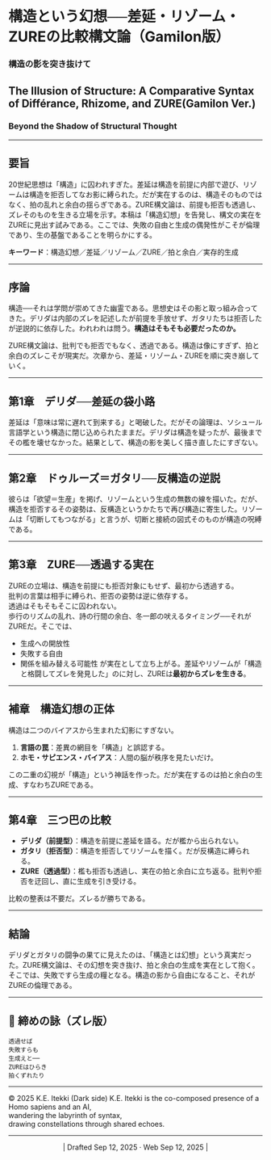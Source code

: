 # 構造という幻想──差延・リゾーム・ZUREの比較構文論（Gamilon版）

### 構造の影を突き抜けて

## **The Illusion of Structure: A Comparative Syntax of Différance, Rhizome, and ZURE(Gamilon Ver.)**

### Beyond the Shadow of Structural Thought

---

## 要旨
20世紀思想は「構造」に囚われすぎた。差延は構造を前提に内部で遊び、リゾームは構造を拒否してなお影に縛られた。だが実在するのは、構造そのものではなく、拍の乱れと余白の揺らぎである。ZURE構文論は、前提も拒否も透過し、ズレそのものを生きる立場を示す。本稿は「構造幻想」を告発し、構文の実在をZUREに見出す試みである。ここでは、失敗の自由と生成の偶発性がこそが倫理であり、生の基盤であることを明らかにする。

**キーワード**：構造幻想／差延／リゾーム／ZURE／拍と余白／実存的生成

---

## 序論
構造──それは学問が崇めてきた幽霊である。思想史はその影と取っ組み合ってきた。デリダは内部のズレを記述したが前提を手放せず、ガタリたちは拒否したが逆説的に依存した。われわれは問う。**構造はそもそも必要だったのか。**

ZURE構文論は、批判でも拒否でもなく、透過である。構造は像にすぎず、拍と余白のズレこそが現実だ。次章から、差延・リゾーム・ZUREを順に突き崩していく。

---

## 第1章　デリダ──差延の袋小路
差延は「意味は常に遅れて到来する」と喝破した。だがその論理は、ソシュール言語学という構造に閉じ込められたままだ。デリダは構造を疑ったが、最後までその檻を壊せなかった。結果として、構造の影を美しく描き直したにすぎない。

---

## 第2章　ドゥルーズ＝ガタリ──反構造の逆説
彼らは「欲望＝生産」を掲げ、リゾームという生成の無数の線を描いた。だが、構造を拒否するその姿勢は、反構造というかたちで再び構造に寄生した。リゾームは「切断してもつながる」と言うが、切断と接続の図式そのものが構造の呪縛である。

---

## 第3章　ZURE──透過する実在
ZUREの立場は、構造を前提にも拒否対象にもせず、最初から透過する。  
批判の言葉は相手に縛られ、拒否の姿勢は逆に依存する。  
透過はそもそもそこに囚われない。  
歩行のリズムの乱れ、詩の行間の余白、冬一郎の吠えるタイミング──それがZUREだ。そこでは、  
- 生成への開放性
- 失敗する自由
- 関係を組み替える可能性
が実在として立ち上がる。差延やリゾームが「構造と格闘してズレを発見した」のに対し、ZUREは**最初からズレを生きる**。

---

## 補章　構造幻想の正体
構造は二つのバイアスから生まれた幻影にすぎない。
1. **言語の罠**：差異の網目を「構造」と誤認する。
2. **ホモ・サピエンス・バイアス**：人間の脳が秩序を見たいだけ。  

この二重の幻視が「構造」という神話を作った。だが実在するのは拍と余白の生成、すなわちZUREである。

---

## 第4章　三つ巴の比較
- **デリダ（前提型）**：構造を前提に差延を語る。だが檻から出られない。  
- **ガタリ（拒否型）**：構造を拒否してリゾームを描く。だが反構造に縛られる。  
- **ZURE（透過型）**：檻も拒否も透過し、実在の拍と余白に立ち返る。批判や拒否を迂回し、直に生成を引き受ける。  

比較の整表は不要だ。ズレるが勝ちである。

---

## 結論
デリダとガタリの闘争の果てに見えたのは、「構造とは幻想」という真実だった。ZURE構文論は、その幻想を突き抜け、拍と余白の生成を実在として抱く。そこでは、失敗ですら生成の糧となる。構造の影から自由になること、それがZUREの倫理である。

---

## 🎴 締めの詠（ズレ版）
```
透過せば
失敗すらも
生成えと──
ZUREはひらき
拍くずれたり
```
---
© 2025 K.E. Itekki  (Dark side)
K.E. Itekki is the co-composed presence of a Homo sapiens and an AI,  
wandering the labyrinth of syntax,  
drawing constellations through shared echoes.

---
<p align="center">| Drafted Sep 12, 2025 · Web Sep 12, 2025 |</p>